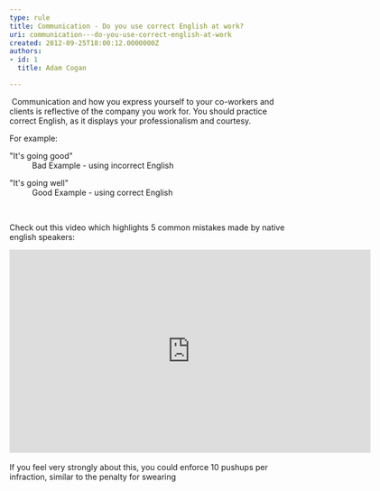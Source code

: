 ```yaml
---
type: rule
title: Communication - Do you use correct English at work?
uri: communication---do-you-use-correct-english-at-work
created: 2012-09-25T18:00:12.0000000Z
authors:
- id: 1
  title: Adam Cogan

---
```




<span class='intro'> <p>​
                    Communication and how you express yourself to your co-workers and clients is reflective
                    of the company you work for. You should&#160;practice correct English,
                    as it displays your professionalism and courtesy.&#160;</p><p>​For example&#58;
                </p> </span>

<dl class="bad"><dt>&quot;It's going good&quot; </dt><dd> Bad Example - using incorrect English&#160;</dd></dl><dl class="good"><dt>&quot;It's going well&quot;</dt><dd>Good Example - using correct English</dd></dl><p>&#160;</p><p>Check out this video which highlights 5 common mistakes made by native english speakers&#58;</p>
<iframe width="640" height="360" src="https&#58;//www.youtube.com/embed/75CP1xyoNFo" frameborder="0"></iframe><div>​<br></div><div>If you feel very strongly about this, you could enforce 10 pushups per infraction, similar to the penalty for&#160;swearing</div>


